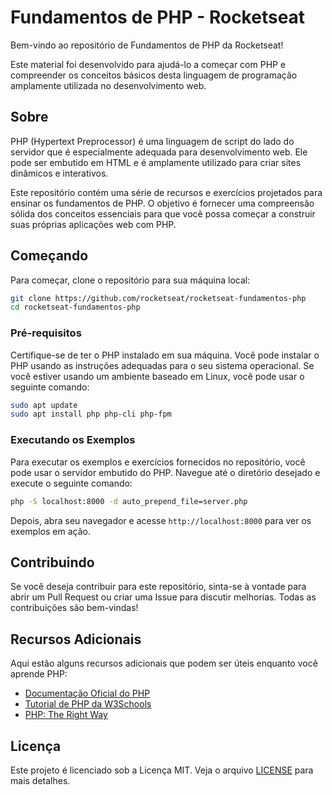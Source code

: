 # Fundamentos de PHP - Rocketseat

Bem-vindo ao repositório de Fundamentos de PHP da Rocketseat!

Este material foi desenvolvido para ajudá-lo a começar com PHP e compreender os conceitos básicos desta linguagem de programação amplamente utilizada no desenvolvimento web.

## Sobre

PHP (Hypertext Preprocessor) é uma linguagem de script do lado do servidor que é especialmente adequada para desenvolvimento web. Ele pode ser embutido em HTML e é amplamente utilizado para criar sites dinâmicos e interativos.

Este repositório contém uma série de recursos e exercícios projetados para ensinar os fundamentos de PHP. O objetivo é fornecer uma compreensão sólida dos conceitos essenciais para que você possa começar a construir suas próprias aplicações web com PHP.

## Começando

Para começar, clone o repositório para sua máquina local:

```bash
git clone https://github.com/rocketseat/rocketseat-fundamentos-php
cd rocketseat-fundamentos-php
```

### Pré-requisitos

Certifique-se de ter o PHP instalado em sua máquina. Você pode instalar o PHP usando as instruções adequadas para o seu sistema operacional. Se você estiver usando um ambiente baseado em Linux, você pode usar o seguinte comando:

```bash
sudo apt update
sudo apt install php php-cli php-fpm
```

### Executando os Exemplos

Para executar os exemplos e exercícios fornecidos no repositório, você pode usar o servidor embutido do PHP. Navegue até o diretório desejado e execute o seguinte comando:

```bash
php -S localhost:8000 -d auto_prepend_file=server.php
```

Depois, abra seu navegador e acesse `http://localhost:8000` para ver os exemplos em ação.

## Contribuindo

Se você deseja contribuir para este repositório, sinta-se à vontade para abrir um Pull Request ou criar uma Issue para discutir melhorias. Todas as contribuições são bem-vindas!

## Recursos Adicionais

Aqui estão alguns recursos adicionais que podem ser úteis enquanto você aprende PHP:

- [Documentação Oficial do PHP](https://www.php.net/docs.php)
- [Tutorial de PHP da W3Schools](https://www.w3schools.com/php/)
- [PHP: The Right Way](https://phptherightway.com/)

## Licença

Este projeto é licenciado sob a Licença MIT. Veja o arquivo [LICENSE](LICENSE) para mais detalhes.

